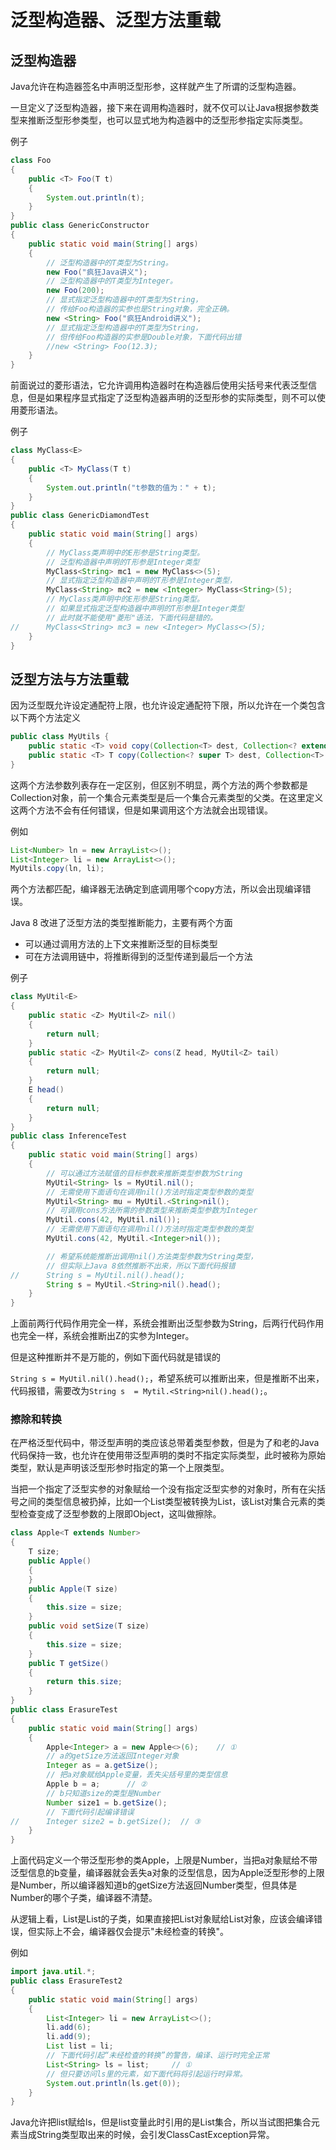 # 泛型构造器、泛型方法重载

## 泛型构造器

Java允许在构造器签名中声明泛型形参，这样就产生了所谓的泛型构造器。

一旦定义了泛型构造器，接下来在调用构造器时，就不仅可以让Java根据参数类型来推断泛型形参类型，也可以显式地为构造器中的泛型形参指定实际类型。

例子

```java
class Foo
{
	public <T> Foo(T t)
	{
		System.out.println(t);
	}
}
public class GenericConstructor
{
	public static void main(String[] args)
	{
		// 泛型构造器中的T类型为String。
		new Foo("疯狂Java讲义");
		// 泛型构造器中的T类型为Integer。
		new Foo(200);
		// 显式指定泛型构造器中的T类型为String，
		// 传给Foo构造器的实参也是String对象，完全正确。
		new <String> Foo("疯狂Android讲义");
		// 显式指定泛型构造器中的T类型为String，
		// 但传给Foo构造器的实参是Double对象，下面代码出错
        //new <String> Foo(12.3);
	}
}
```

前面说过的菱形语法，它允许调用构造器时在构造器后使用尖括号来代表泛型信息，但是如果程序显式指定了泛型构造器声明的泛型形参的实际类型，则不可以使用菱形语法。

例子

```java
class MyClass<E>
{
	public <T> MyClass(T t)
	{
		System.out.println("t参数的值为：" + t);
	}
}
public class GenericDiamondTest
{
	public static void main(String[] args)
	{
		// MyClass类声明中的E形参是String类型。
		// 泛型构造器中声明的T形参是Integer类型
		MyClass<String> mc1 = new MyClass<>(5);
		// 显式指定泛型构造器中声明的T形参是Integer类型，
		MyClass<String> mc2 = new <Integer> MyClass<String>(5);
		// MyClass类声明中的E形参是String类型。
		// 如果显式指定泛型构造器中声明的T形参是Integer类型
		// 此时就不能使用"菱形"语法，下面代码是错的。
//		MyClass<String> mc3 = new <Integer> MyClass<>(5);
	}
}
```





## 泛型方法与方法重载

因为泛型既允许设定通配符上限，也允许设定通配符下限，所以允许在一个类包含以下两个方法定义

```java
public class MyUtils {
	public static <T> void copy(Collection<T> dest, Collection<? extends T> src){}
	public static <T> T copy(Collection<? super T> dest, Collection<T> src){}
}
```

这两个方法参数列表存在一定区别，但区别不明显，两个方法的两个参数都是Collection对象，前一个集合元素类型是后一个集合元素类型的父类。在这里定义这两个方法不会有任何错误，但是如果调用这个方法就会出现错误。

例如

```java
List<Number> ln = new ArrayList<>();
List<Integer> li = new ArrayList<>();
MyUtils.copy(ln, li);
```

两个方法都匹配，编译器无法确定到底调用哪个copy方法，所以会出现编译错误。



Java 8 改进了泛型方法的类型推断能力，主要有两个方面

- 可以通过调用方法的上下文来推断泛型的目标类型
- 可在方法调用链中，将推断得到的泛型传递到最后一个方法

例子

```java
class MyUtil<E>
{
	public static <Z> MyUtil<Z> nil()
	{
		return null;
	}
	public static <Z> MyUtil<Z> cons(Z head, MyUtil<Z> tail)
	{
		return null;
	}
	E head()
	{
		return null;
	}
}
public class InferenceTest
{
	public static void main(String[] args)
	{
		// 可以通过方法赋值的目标参数来推断类型参数为String
		MyUtil<String> ls = MyUtil.nil();
		// 无需使用下面语句在调用nil()方法时指定类型参数的类型
		MyUtil<String> mu = MyUtil.<String>nil();
		// 可调用cons方法所需的参数类型来推断类型参数为Integer
		MyUtil.cons(42, MyUtil.nil());
		// 无需使用下面语句在调用nil()方法时指定类型参数的类型
		MyUtil.cons(42, MyUtil.<Integer>nil());

		// 希望系统能推断出调用nil()方法类型参数为String类型，
		// 但实际上Java 8依然推断不出来，所以下面代码报错
//		String s = MyUtil.nil().head();
		String s = MyUtil.<String>nil().head();
	}
}
```

上面前两行代码作用完全一样，系统会推断出泛型参数为String，后两行代码作用也完全一样，系统会推断出Z的实参为Integer。

但是这种推断并不是万能的，例如下面代码就是错误的

`String s = MyUtil.nil().head();`，希望系统可以推断出来，但是推断不出来，代码报错，需要改为`String s  = Mytil.<String>nil().head();`。





### 擦除和转换

在严格泛型代码中，带泛型声明的类应该总带着类型参数，但是为了和老的Java代码保持一致，也允许在使用带泛型声明的类时不指定实际类型，此时被称为原始类型，默认是声明该泛型形参时指定的第一个上限类型。

当把一个指定了泛型实参的对象赋给一个没有指定泛型实参的对象时，所有在尖括号之间的类型信息被扔掉，比如一个List<String>类型被转换为List，该List对集合元素的类型检查变成了泛型参数的上限即Object，这叫做擦除。

```java
class Apple<T extends Number>
{
	T size;
	public Apple()
	{
	}
	public Apple(T size)
	{
		this.size = size;
	}
	public void setSize(T size)
	{
		this.size = size;
	}
	public T getSize()
	{
		return this.size;
	}
}
public class ErasureTest
{
	public static void main(String[] args)
	{
		Apple<Integer> a = new Apple<>(6);    // ①
		// a的getSize方法返回Integer对象
		Integer as = a.getSize();
		// 把a对象赋给Apple变量，丢失尖括号里的类型信息
		Apple b = a;      // ②
		// b只知道size的类型是Number
		Number size1 = b.getSize();
		// 下面代码引起编译错误
//		Integer size2 = b.getSize();  // ③
	}
}

```

上面代码定义一个带泛型形参的类Apple，上限是Number，当把a对象赋给不带泛型信息的b变量，编译器就会丢失a对象的泛型信息，因为Apple泛型形参的上限是Number，所以编译器知道b的getSize方法返回Number类型，但具体是Number的哪个子类，编译器不清楚。



从逻辑上看，List<String>是List的子类，如果直接把List对象赋给List<String>对象，应该会编译错误，但实际上不会，编译器仅会提示"未经检查的转换"。

例如

```java
import java.util.*;
public class ErasureTest2
{
	public static void main(String[] args)
	{
		List<Integer> li = new ArrayList<>();
		li.add(6);
		li.add(9);
		List list = li;
		// 下面代码引起“未经检查的转换”的警告，编译、运行时完全正常
		List<String> ls = list;     // ①
		// 但只要访问ls里的元素，如下面代码将引起运行时异常。
		System.out.println(ls.get(0));
	}
}
```

Java允许把list赋给ls，但是list变量此时引用的是List<Integer>集合，所以当试图把集合元素当成String类型取出来的时候，会引发ClassCastException异常。




